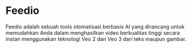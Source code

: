 # Feedio
Feedio adalah sebuah tools otomatisasi berbasis AI yang dirancang untuk memudahkan Anda dalam menghasilkan video berkualitas tinggi secara instan menggunakan teknologi Veo 2 dan Veo 3 dari teks maupun gambar.
